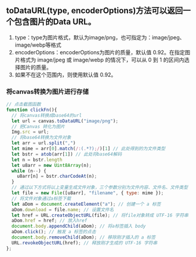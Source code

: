 ## toDataURL(type, encoderOptions)方法可以返回一个包含图片的Data URL。
1. type：type为图片格式，默认为image/png，也可指定为：image/jpeg、image/webp等格式
2. encoderOptions：encoderOptions为图片的质量，默认值 0.92。在指定图片格式为 image/jpeg 或 image/webp 的情况下，可以从 0 到 1 的区间内选择图片的质量。
3. 如果不在这个范围内，则使用默认值 0.92。

### 将canvas转换为图片进行存储
```js
// 点击截图函数
function clickFn(){
  // 将canvas转换成base64的url
  let url = canvas.toDataURL("image/png"); 
  // 把Canvas 转化为图片
  Img.src = url;
  // 将base64转换为文件对象
  let arr = url.split(",")
  let mime = arr[0].match(/:(.*?);/)[1] // 此处得到的为文件类型
  let bstr = atob(arr[1]) // 此处将base64解码
  let n = bstr.length
  let u8arr = new Uint8Array(n);
  while (n--) {
    u8arr[n] = bstr.charCodeAt(n);
  }
  // 通过以下方式将以上变量生成文件对象，三个参数分别为文件内容、文件名、文件类型
  let file = new File([u8arr], "filename", { type: mime });
  // 将文件对象通过a标签下载
  let aDom = document.createElement("a"); // 创建一个 a 标签
  aDom.download = file.name; // 设置文件名
  let href = URL.createObjectURL(file); // 将file对象转成 UTF-16 字符串
  aDom.href = href; // 放入href
  document.body.appendChild(aDom); // 将a标签插入 body
  aDom.click(); // 触发 a 标签的点击
  document.body.removeChild(aDom); // 移除刚才插入的 a 标签
  URL.revokeObjectURL(href); // 释放刚才生成的 UTF-16 字符串
};

```

